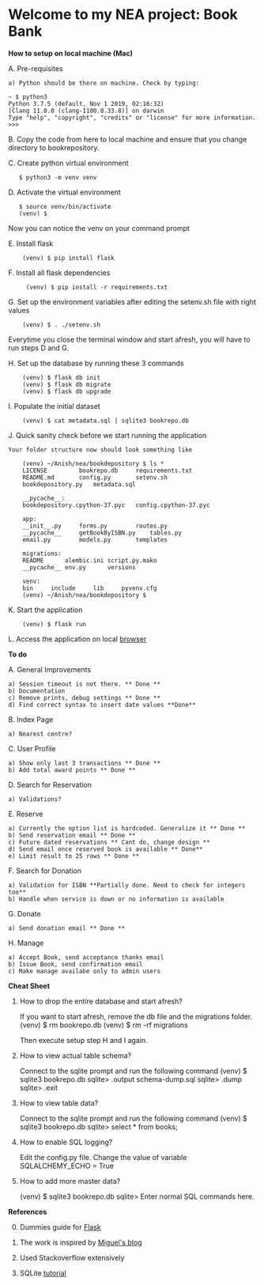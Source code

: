 Welcome to my NEA project: Book Bank
===========================================

**How to setup on local machine (Mac)**

A. Pre-requisites

    a) Python should be there on machine. Check by typing:

```
~ $ python3
Python 3.7.5 (default, Nov 1 2019, 02:16:32)
[Clang 11.0.0 (clang-1100.0.33.8)] on darwin
Type "help", "copyright", "credits" or "license" for more information.
>>> 
```

B. Copy the code from here to local machine and ensure that you change directory to bookrepository. 

C. Create python virtual environment
 ```   
    $ python3 -m venv venv
```

D. Activate the virtual environment
 ```   
    $ source venv/bin/activate
    (venv) $
```
Now you can notice the venv on your command prompt

E. Install flask
```
    (venv) $ pip install flask
```

F. Install all flask dependencies
```
     (venv) $ pip install -r requirements.txt
```

G. Set up the environment variables after editing the setenv.sh file with right values
```
    (venv) $ . ./setenv.sh
```
Everytime you close the terminal window and start afresh, you will have to run steps D and G.

H. Set up the database by running these 3 commands
```
    (venv) $ flask db init
    (venv) $ flask db migrate
    (venv) $ flask db upgrade
```

I. Populate the initial dataset
```
    (venv) $ cat metadata.sql | sqlite3 bookrepo.db
```
J. Quick sanity check before we start running the application

    Your folder structure now should look something like

        (venv) ~/Anish/nea/bookdepository $ ls *
        LICENSE			bookrepo.db		requirements.txt
        README.md		config.py		setenv.sh
        bookdepository.py	metadata.sql		

        __pycache__:
        bookdepository.cpython-37.pyc	config.cpython-37.pyc

        app:
        __init__.py		forms.py		routes.py
        __pycache__		getBookByISBN.py	tables.py
        email.py		models.py		templates

        migrations:
        README		alembic.ini	script.py.mako
        __pycache__	env.py		versions

        venv:
        bin		include		lib		pyvenv.cfg
        (venv) ~/Anish/nea/bookdepository $ 

K. Start the application
```
    (venv) $ flask run
```

L. Access the application on local [browser](http://127.0.0.1:5000)

**To do**

A. General Improvements

    a) Session timeout is not there. ** Done **
    b) Documentation
    c) Remove prints, debug settings ** Done **
    d) Find correct syntax to insert date values **Done**

B. Index Page

    a) Nearest centre?

C. User Profile

    a) Show only last 3 transactions ** Done **
    b) Add total award points ** Done **

D. Search for Reservation

    a) Validations?

E. Reserve

    a) Currently the option list is hardcoded. Generalize it ** Done **
    b) Send reservation email ** Done **
    c) Future dated reservations ** Cant do, change design **
    d) Send email once reserved book is available ** Done**
    e) Limit result to 25 rows ** Done **

F. Search for Donation

    a) Validation for ISBN **Partially done. Need to check for integers too**
    b) Handle when service is down or no information is available

G. Donate

    a) Send donation email ** Done **

H. Manage

    a) Accept Book, send acceptance thanks email
    b) Issue Book, send confirmation email
    c) Make manage availabe only to admin users

**Cheat Sheet**

1. How to drop the entire database and start afresh?

    If you want to start afresh, remove the db file and the migrations folder.
    (venv) $ rm bookrepo.db
    (venv) $ rm -rf migrations

    Then execute setup step H and I again.
    
2. How to view actual table schema?

    Connect to the sqlite prompt and run the following command
    (venv) $ sqlite3 bookrepo.db
    sqlite> .output schema-dump.sql
    sqlite> .dump
    sqlite> .exit

3. How to view table data?

    Connect to the sqlite prompt and run the following command
    (venv) $ sqlite3 bookrepo.db
    sqlite> select * from books;   

4. How to enable SQL logging?

    Edit the config.py file.
    Change the value of variable SQLALCHEMY_ECHO = True

5. How to add more master data?

    (venv) $ sqlite3 bookrepo.db
    sqlite> Enter normal SQL commands here. 


**References**

0. Dummies guide for [Flask](https://codeburst.io/flask-for-dummies-a-beginners-guide-to-flask-part-uno-53aec6afc5b1)

1. The work is inspired by [Miguel's blog](https://blog.miguelgrinberg.com/post/the-flask-mega-tutorial-part-i-hello-world)

2. Used Stackoverflow extensively

3. SQLite [tutorial](https://www.sqlitetutorial.net/)

